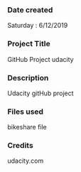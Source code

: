 ### Date created
Saturday : 6/12/2019

### Project Title
GitHub Project udacity

### Description
Udacity gitHub project

### Files used
bikeshare file

### Credits
udacity.com
